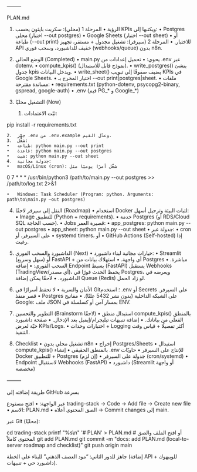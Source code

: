 

⸻

PLAN.md

1) الرؤية
	•	المرحلة 1 (محلي): سكربت بايثون يحسب KPIs ويكتبها إلى:
	•	Postgres محلي (اختيار --out postgres)
	•	Google Sheets (اختيار --out sheet)
	•	أو طباعة (--out print) للاختبار.
	•	المرحلة 2 (سيرفر): تشغيل مجدول + مستقر، تجهيز API خفيف للداشبورد، وسحب فوري (webhooks/queue) بدون n8n.

2) الوضع الحالي (Completed)
	•	main.py يحوي:
	•	تحميل إعدادات من .env عبر dotenv.
	•	compute_kpis() (نموذج قابل للاستبدال).
	•	write_postgres() ينشئ جدول kpis ويدخل البيانات.
	•	write_sheet() يضيف صفوفًا إلى تبويب KPIs في Google Sheets.
	•	اختيار المخرج بـ --out print|postgres|sheet.
	•	ملفات مساندة مقترحة:
	•	requirements.txt (python-dotenv, psycopg2-binary, gspread, google-auth)
	•	.env (قيم PG_* و Google_*)

3) التشغيل محليًا (Now)
	1.	ثبّت الاعتمادات:

pip install -r requirements.txt


	2.	جهّز .env من .env.example وعدّل القيم.
	3.	شغّل:
	•	طباعة: python main.py --out print
	•	قاعدة: python main.py --out postgres
	•	شيت: python main.py --out sheet
	4.	جدولة مجانية:
	•	macOS/Linux (cron): شغّل أمرًا يوميًا مثل

0 7 * * * /usr/bin/python3 /path/to/main.py --out postgres >> /path/to/log.txt 2>&1


	•	Windows: Task Scheduler (Program: python، Arguments: path\to\main.py –out postgres)

4) النقل إلى سيرفر لاحقًا (Roadmap)
	•	استخدام Docker لثبات البيئة وترحيل أسهل:
	•	Image للتطبيق (Python + requirements).
	•	خدمة Postgres (أو RDS/Cloud SQL حسب الحاجة).
	•	Jobs قصيرة العمر:
	•	app_postgres: python main.py --out postgres
	•	app_sheet: python main.py --out sheet
	•	جدولة عبر:
	•	cron على السيرفر، أو
	•	systemd timers، أو
	•	GitHub Actions (Self-hosted) إذا رغبت.

5) الداشبورد والسحب الفوري (Next)
	•	خيارات مجانية لبناء داشبورد:
	•	Streamlit (سهل وسريع) أو FastAPI + أي واجهة.
	•	استهلاك بيانات من Postgres مباشرة.
	•	السحب الفوري:
	•	إضافة Endpoint بسيط (FastAPI) يستقبل Webhooks (TradingView/أي مصدر)، يحفظ الحدث فورًا في Postgres، ويعرضه في الداشبورد.
	•	لاحقًا يمكن إضافة Queue (Redis) لو زاد الحمل.

6) الأمان والسرية
	•	لا تحفظ أسرارًا في Git؛ استخدم .env أو Secrets على السيرفر.
	•	قصر منفذ Postgres على الشبكة الداخلية (بدون نشر 5432 علنًا).
	•	مفاتيح Google: ملف JSON بمسار آمن أو كسلسلة في ENV.

7) التطوير والتحسين (Brainstorm لاحقًا)
	•	استبدال منطق compute_kpis() بالمنطق الفعلي من بياناتك.
	•	إضافة تنبيهات تيليجرام/إيميل بعد الإدخال.
	•	صفحة داشبورد حيّة لعرض KPIs/Logs.
	•	اختبارات وحدات + Logging أكثر تفصيلًا + قياس وقت التنفيذ.

8) Checklist
	•	تشغيل محلي بدون n8n
	•	إخراج Postgres/Sheets
	•	استبدال compute_kpis() بالمنطق الحقيقي
	•	إنشاء .env للإنتاج على السيرفر
	•	حاويّات Docker للتطبيق + Postgres (إن لزم)
	•	جدولة على السيرفر (cron/systemd)
	•	Endpoint لاستقبال Webhooks (FastAPI)
	•	داشبورد (Streamlit أو واجهة مخصصة)

⸻

طريقة إضافته إلى GitHub بسرعة

عبر الواجهة:
	•	افتح مستودع trading-stack → Code → Add file → Create new file
	•	الاسم: PLAN.md
	•	الصق المحتوى أعلاه → Commit changes إلى main.

عبر Git (محليًا):

cd trading-stack
printf "%s\n" '# PLAN' > PLAN.md  # أو افتح الملف والصق المحتوى كاملاً
git add PLAN.md
git commit -m "docs: add PLAN.md (local-to-server roadmap and checklist)"
git push origin main

جاهز للدور الثاني: “مود العصف الذهني” للبناء على الخطة (إضافة API للويبهوك + داشبورد حي + تنبيهات).
